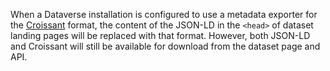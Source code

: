 When a Dataverse installation is configured to use a metadata exporter for the [Croissant](https://github.com/mlcommons/croissant) format, the content of the JSON-LD in the `<head>` of dataset landing pages will be replaced with that format. However, both JSON-LD and Croissant will still be available for download from the dataset page and API.